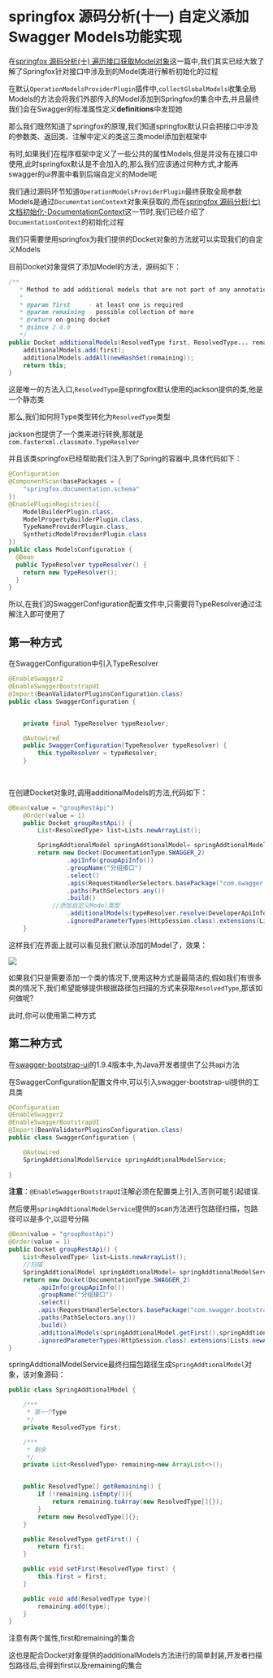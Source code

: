 # springfox 源码分析(十一) 自定义添加Swagger Models功能实现


在[springfox 源码分析(十) 遍历接口获取Model对象](/2019/05/26/springfox-10/)这一篇中,我们其实已经大致了解了Springfox针对接口中涉及到的Model类进行解析初始化的过程

在默认`OperationModelsProviderPlugin`插件中,`collectGlobalModels`收集全局Models的方法会将我们外部传入的Model添加到Springfox的集合中去,并且最终我们会在Swagger的标准属性定义**definitions**中发现她

那么我们既然知道了springfox的原理,我们知道springfox默认只会把接口中涉及的参数类、返回类、注解中定义的类这三类model添加到框架中

有时,如果我们在程序框架中定义了一些公共的属性Models,但是并没有在接口中使用,此时springfox默认是不会加入的,那么我们应该通过何种方式,才能再swagger的ui界面中看到后端自定义的Model呢

我们通过源码环节知道`OperationModelsProviderPlugin`最终获取全局参数Models是通过`DocumentationContext`对象来获取的,而在[springfox 源码分析(七) 文档初始化-DocumentationContext](/2019/05/23/springfox-7/)这一节时,我们已经介绍了`DocumentationContext`的初始化过程

我们只需要使用springfox为我们提供的Docket对象的方法就可以实现我们的自定义Models

目前Docket对象提供了添加Model的方法，源码如下：

```java
/**
   * Method to add additional models that are not part of any annotation or are perhaps implicit
   *
   * @param first     - at least one is required
   * @param remaining - possible collection of more
   * @return on-going docket
   * @since 2.4.0
   */
public Docket additionalModels(ResolvedType first, ResolvedType... remaining) {
    additionalModels.add(first);
    additionalModels.addAll(newHashSet(remaining));
    return this;
}
```

这是唯一的方法入口,`ResolvedType`是springfox默认使用的jackson提供的类,他是一个静态类

那么,我们如何将Type类型转化为`ResolvedType`类型

jackson也提供了一个类来进行转换,那就是`com.fasterxml.classmate.TypeResolver`

并且该类springfox已经帮助我们注入到了Spring的容器中,具体代码如下：

```java
@Configuration
@ComponentScan(basePackages = {
    "springfox.documentation.schema"
})
@EnablePluginRegistries({
    ModelBuilderPlugin.class,
    ModelPropertyBuilderPlugin.class,
    TypeNameProviderPlugin.class,
    SyntheticModelProviderPlugin.class
})
public class ModelsConfiguration {
  @Bean
  public TypeResolver typeResolver() {
    return new TypeResolver();
  }
}
```

所以,在我们的SwaggerConfiguration配置文件中,只需要将TypeResolver通过注解注入即可使用了

## 第一种方式

在SwaggerConfiguration中引入TypeResolver

```java
@EnableSwagger2
@EnableSwaggerBootstrapUI
@Import(BeanValidatorPluginsConfiguration.class)
public class SwaggerConfiguration {


    private final TypeResolver typeResolver;

    @Autowired
    public SwaggerConfiguration(TypeResolver typeResolver) {
        this.typeResolver = typeResolver;
    }
    
    
```

在创建Docket对象时,调用additionalModels的方法,代码如下：

```java
@Bean(value = "groupRestApi")
    @Order(value = 1)
    public Docket groupRestApi() {
        List<ResolvedType> list=Lists.newArrayList();

        SpringAddtionalModel springAddtionalModel= springAddtionalModelService.scan("com.swagger.bootstrap.ui.demo.extend");
        return new Docket(DocumentationType.SWAGGER_2)
                .apiInfo(groupApiInfo())
                .groupName("分组接口")
                .select()
                .apis(RequestHandlerSelectors.basePackage("com.swagger.bootstrap.ui.demo.group"))
                .paths(PathSelectors.any())
                .build()
            //添加自定义Model类型
                .additionalModels(typeResolver.resolve(DeveloperApiInfo.class))
                .ignoredParameterTypes(HttpSession.class).extensions(Lists.newArrayList(new OrderExtensions(2))).securityContexts(Lists.newArrayList(securityContext(),securityContext1())).securitySchemes(Lists.<SecurityScheme>newArrayList(apiKey(),apiKey1()));
    }
```

这样我们在界面上就可以看见我们默认添加的Model了，效果：

![](/images/springfox/springfox-11-selfmodel.png)

如果我们只是需要添加一个类的情况下,使用这种方式是最简洁的,假如我们有很多类的情况下,我们希望能够提供根据路径包扫描的方式来获取`ResolvedType`,那该如何做呢?

此时,你可以使用第二种方式

## 第二种方式

在[swagger-bootstrap-ui](https://gitee.com/xiaoym/swagger-bootstrap-ui)的1.9.4版本中,为Java开发者提供了公共api方法

在SwaggerConfiguration配置文件中,可以引入swagger-bootstrap-ui提供的工具类

```java
@Configuration
@EnableSwagger2
@EnableSwaggerBootstrapUI
@Import(BeanValidatorPluginsConfiguration.class)
public class SwaggerConfiguration {

    @Autowired
    SpringAddtionalModelService springAddtionalModelService;
    
}
```

**注意**：`@EnableSwaggerBootstrapUI`注解必须在配置类上引入,否则可能引起错误.

然后使用`springAddtionalModelService`提供的scan方法进行包路径扫描，包路径可以是多个,以逗号分隔

```java
@Bean(value = "groupRestApi")
@Order(value = 1)
public Docket groupRestApi() {
    List<ResolvedType> list=Lists.newArrayList();
	//扫描
    SpringAddtionalModel springAddtionalModel= springAddtionalModelService.scan("com.swagger.bootstrap.ui.demo.extend");
    return new Docket(DocumentationType.SWAGGER_2)
        .apiInfo(groupApiInfo())
        .groupName("分组接口")
        .select()
        .apis(RequestHandlerSelectors.basePackage("com.swagger.bootstrap.ui.demo.group"))
        .paths(PathSelectors.any())
        .build()
        .additionalModels(springAddtionalModel.getFirst(),springAddtionalModel.getRemaining())
        .ignoredParameterTypes(HttpSession.class).extensions(Lists.newArrayList(new OrderExtensions(2))).securityContexts(Lists.newArrayList(securityContext(),securityContext1())).securitySchemes(Lists.<SecurityScheme>newArrayList(apiKey(),apiKey1()));
}
```

springAddtionalModelService最终扫描包路径生成`SpringAddtionalModel`对象，该对象源码：

```java
public class SpringAddtionalModel {

    /***
     * 第一个Type
     */
    private ResolvedType first;

    /***
     * 剩余
     */
    private List<ResolvedType> remaining=new ArrayList<>();


    public ResolvedType[] getRemaining() {
        if (!remaining.isEmpty()){
            return remaining.toArray(new ResolvedType[]{});
        }
        return new ResolvedType[]{};
    }

    public ResolvedType getFirst() {
        return first;
    }

    public void setFirst(ResolvedType first) {
        this.first = first;
    }

    public void add(ResolvedType type){
        remaining.add(type);
    }
}
```

注意有两个属性,first和remaining的集合

这也是配合Docket对象提供的additionalModels方法进行的简单封装,开发者扫描包路径后,会得到first以及remaining的集合